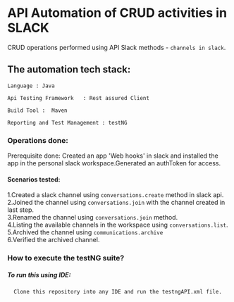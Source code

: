 # API Automation of CRUD activities in SLACK
 CRUD operations performed using API Slack methods -  `channels in slack`.
## The automation tech stack:
`Language : Java`

`Api Testing Framework   : Rest assured Client`

`Build Tool :  Maven` 

`Reporting and Test Management : testNG`

### Operations done:

Prerequisite done: Created an app 'Web hooks' in slack and installed the app in the personal slack workspace.Generated an authToken for access.

#### Scenarios tested:
1.Created a slack channel using `conversations.create` method in slack api.  
2.Joined the channel using `conversations.join` with the channel created in last step.  
3.Renamed the channel using `conversations.join` method.  
4.Listing the available channels in the workspace using   `conversations.list`.  
5.Archived the channel using `communications.archive`  
6.Verified the archived channel.


### How to execute the testNG suite?
##### To run this using IDE:
      Clone this repository into any IDE and run the testngAPI.xml file.

